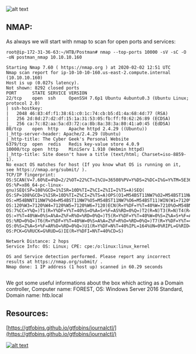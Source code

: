 

[logo]: https://github.com/Zer0CodeX/Hack-The-Box/raw/master/Postman/Postman.jpg
![alt text](https://github.com/Zer0CodeX/Hack-The-Box/raw/master/Postman/Postman.jpg "Postman")

## NMAP:
As always we will start with nmap to scan for open ports and services:

```console
root@ip-172-31-36-63:~/HTB/Postman# nmap --top-ports 10000 -sV -sC -O -oN postman_nmap 10.10.10.160

Starting Nmap 7.60 ( https://nmap.org ) at 2020-02-02 12:51 UTC
Nmap scan report for ip-10-10-10-160.us-east-2.compute.internal (10.10.10.160)
Host is up (0.027s latency).
Not shown: 8292 closed ports
PORT      STATE SERVICE VERSION
22/tcp    open  ssh     OpenSSH 7.6p1 Ubuntu 4ubuntu0.3 (Ubuntu Linux; protocol 2.0)
| ssh-hostkey:
|   2048 46:83:4f:f1:38:61:c0:1c:74:cb:b5:d1:4a:68:4d:77 (RSA)
|   256 2d:8d:27:d2:df:15:1a:31:53:05:fb:ff:f0:62:26:89 (ECDSA)
|_  256 ca:7c:82:aa:5a:d3:72:ca:8b:8a:38:3a:80:41:a0:45 (EdDSA)
80/tcp    open  http    Apache httpd 2.4.29 ((Ubuntu))
|_http-server-header: Apache/2.4.29 (Ubuntu)
|_http-title: The Cyber Geek's Personal Website
6379/tcp  open  redis   Redis key-value store 4.0.9
10000/tcp open  http    MiniServ 1.910 (Webmin httpd)
|_http-title: Site doesn't have a title (text/html; Charset=iso-8859-1).
No exact OS matches for host (If you know what OS is running on it, see https://nmap.org/submit/ ).
TCP/IP fingerprint:
OS:SCAN(V=7.60%E=4%D=2/2%OT=22%CT=1%CU=36508%PV=Y%DS=2%DC=I%G=Y%TM=5E36C607
OS:%P=x86_64-pc-linux-gnu)SEQ(SP=108%GCD=1%ISR=10D%TI=Z%CI=Z%II=I%TS=A)SEQ(
OS:SP=108%GCD=1%ISR=10D%TI=Z%CI=Z%TS=A)OPS(O1=M54BST11NW7%O2=M54BST11NW7%O3
OS:=M54BNNT11NW7%O4=M54BST11NW7%O5=M54BST11NW7%O6=M54BST11)WIN(W1=7120%W2=7
OS:120%W3=7120%W4=7120%W5=7120%W6=7120)ECN(R=Y%DF=Y%T=40%W=7210%O=M54BNNSNW
OS:7%CC=Y%Q=)T1(R=Y%DF=Y%T=40%S=O%A=S+%F=AS%RD=0%Q=)T2(R=N)T3(R=N)T4(R=Y%DF
OS:=Y%T=40%W=0%S=A%A=Z%F=R%O=%RD=0%Q=)T5(R=Y%DF=Y%T=40%W=0%S=Z%A=S+%F=AR%O=
OS:%RD=0%Q=)T6(R=Y%DF=Y%T=40%W=0%S=A%A=Z%F=R%O=%RD=0%Q=)T7(R=Y%DF=Y%T=40%W=
OS:0%S=Z%A=S+%F=AR%O=%RD=0%Q=)U1(R=Y%DF=N%T=40%IPL=164%UN=0%RIPL=G%RID=G%RI
OS:PCK=G%RUCK=G%RUD=G)IE(R=Y%DFI=N%T=40%CD=S)

Network Distance: 2 hops
Service Info: OS: Linux; CPE: cpe:/o:linux:linux_kernel

OS and Service detection performed. Please report any incorrect results at https://nmap.org/submit/ .
Nmap done: 1 IP address (1 host up) scanned in 60.29 seconds


```
We got some useful informations about the box which acting as a Domain controller, 
Computer name: FOREST, 
OS: Windows Server 2016 Standard, 
Domain name: htb.local



## Resources:
[https://gtfobins.github.io/gtfobins/journalctl/](https://gtfobins.github.io/gtfobins/journalctl/)



[![alt text](https://www.hackthebox.eu/badge/image/131282)](https://www.hackthebox.eu/profile/131282 "Zer0Code")


